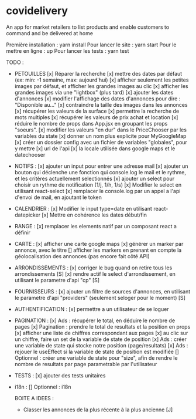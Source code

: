 # covidelivery
An app for market retailers to list products and enable customers to command and be delivered at home

Première installation : yarn install
Pour lancer le site : yarn start
Pour le mettre en ligne : up
Pour lancer les tests : yarn test

TODO :
- PETOUILLES
    [x] Réparer la recherche
    [x] mettre des dates par défaut (ex: min: -1 semaine, max: aujourd'hui)
    [x] afficher seulement les petites images par défaut, et afficher les grandes images au clic
        [x] afficher les grandes images via une "lightbox" (plus tard)
    [x] ajouter les dates d'annonces
        [x] modifier l'affichage des dates d'annonces pour dire : "Disponible au..."
    [x] contraindre la taille des images dans les annonces
    [x] récupérer les valeurs de la surface
    [x] permettre la recherche de mots multiples
    [x] récupérer les valeurs de prix achat et location
    [x] réduire le nombre de props dans App.jsx en groupant les props "soeurs".
    [x] modifier les valeurs "en dur" dans le PriceChooser par les variables du state
    [x] donner un nom plus explicite pour MyGoogleMap
    [x] créer un dossier config avec un fichier de variables "globales", pour y mettre
        [x] url de l'api
        [x] la locale utilisée dans google maps et le datechooser
- NOTIFS :
    [x] ajouter un input pour entrer une adresse mail
    [x] ajouter un bouton qui déclenche une fonction qui console.log le mail et le rythme, et les critères actuellement selectionnés
    [x] ajouter un select pour choisir un rythme de notification (1/j, 1/h, 1/s)
        [x] Modifier le select en utilisant react-select
    [x] remplacer le console.log par un appel a l'api d'envoi de mail, en ajoutant le token
- CALENDRIER :
    [x] Modifier le input type=date en utilisant react-datepicker
        [x] Mettre en cohérence les dates début/fin
- RANGE :
    [x] remplacer les elements natif par un composant react a définir
- CARTE :
    [x] afficher une carte google maps
        [x] générer un marker par annonce, avec le titre
        [] afficher les markers en prenant en compte la géolocalisation des annonces (pas encore fait côté API)
- ARRONDISSEMENTS :
    [x] corriger le bug quand on retire tous les arrondissements [S]
    [x] rendre actif le select d'arrondissement, en utilisant le parametre d'api "cp" [S]
- FOURNISSEURS :
    [x] ajouter un filtre de sources d'annonces, en utilisant le parametre d'api "providers" (seulement seloger pour le moment) [S]
- AUTHENTIFICATION :
    [x] permettre a un utilisateur de se loguer
- PAGINATION :
    [x] Ads : récupérer le total, en déduire le nombre de pages
    [x] Pagination : prendre le total de resultats et la position en props
        [x] afficher une liste de chiffres correspondant aux pages
        [x] au clic sur un chiffre, faire un set de la variable de state de position
    [x] Ads : créer une variable de state qui stocke notre position (page/resultats)
    [x] Ads : rejouer le useEffect si la variable de state de position est modifiée
    [] Optionnel : créer une variable de state pour "size", afin de rendre le nombre de resultats par page parametrable par l'utilisateur
- TESTS :
    [x] ajouter des tests unitaires
- i18n :
    [] Optionnel : i18n



    BOITE A IDEES :
    - Classer les annonces de la plus récente à la plus ancienne [J]